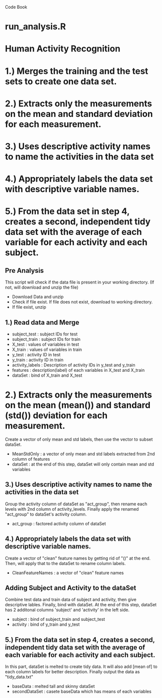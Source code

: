 Code Book

# run_analysis.R
# Human Activity Recognition
# 1.) Merges the training and the test sets to create one data set.
# 2.) Extracts only the measurements on the mean and standard deviation for each measurement.
# 3.) Uses descriptive activity names to name the activities in the data set
# 4.) Appropriately labels the data set with descriptive variable names.
# 5.) From the data set in step 4, creates a second, independent tidy data set with the average of each variable for each activity and each subject.

## Pre Analysis
This script will check if the data file is present in your working directory. (If not, will download and unzip the file)
- Download Data and unzip
- Check if file exist. If file does not exist, download to working directory.
- If file exist, unzip

## 1.) Read data and Merge
- subject_test : subject IDs for test
- subject_train  : subject IDs for train
- X_test : values of variables in test
- X_train : values of variables in train
- y_test : activity ID in test
- y_train : activity ID in train
- activity_labels : Description of activity IDs in y_test and y_train
- features : description(label) of each variables in X_test and X_train
- dataSet : bind of X_train and X_test

# 2.) Extracts only the measurements on the mean (mean()) and standard (std()) deviation for each measurement.
Create a vector of only mean and std labels, then use the vector to subset dataSet.
- MeanStdOnly : a vector of only mean and std labels extracted from 2nd column of features
- dataSet : at the end of this step, dataSet will only contain mean and std variables

## 3.) Uses descriptive activity names to name the activities in the data set
Group the activity column of dataSet as "act_group", then rename each levels with 2nd column of activity_levels. Finally apply the renamed "act_group" to dataSet's activity column.
* act_group : factored activity column of dataSet 

## 4.) Appropriately labels the data set with descriptive variable names.
Create a vector of "clean" feature names by getting rid of "()" at the end. Then, will apply that to the dataSet to rename column labels.
* CleanFeatureNames : a vector of "clean" feature names 

##  Adding Subject and Activity to the dataSet
Combine test data and train data of subject and activity, then give descriptive lables. Finally, bind with dataSet. At the end of this step, dataSet has 2 additonal columns 'subject' and 'activity' in the left side.
* subject : bind of subject_train and subject_test
* activity : bind of y_train and y_test

## 5.) From the data set in step 4, creates a second, independent tidy data set with the average of each variable for each activity and each subject.
In this part, dataSet is melted to create tidy data. It will also add [mean of] to each column labels for better description. Finally output the data as "tidy_data.txt"
* baseData : melted tall and skinny dataSet
* secondDataSet : casete baseData which has means of each variables
